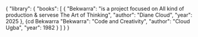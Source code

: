 {
    "library": {
        "books": [
            {
                "Bekwarra": "is a project focused on All kind of production & servese The Art of Thinking",
                "author": "Diane Cloud",
                "year": 2025
            },
            {cd Bekwarra
                "Bekwarra": "Code and Creativity",
                "author": "Cloud Ugba",
                "year": 1982
            }
        ]
    }
}
